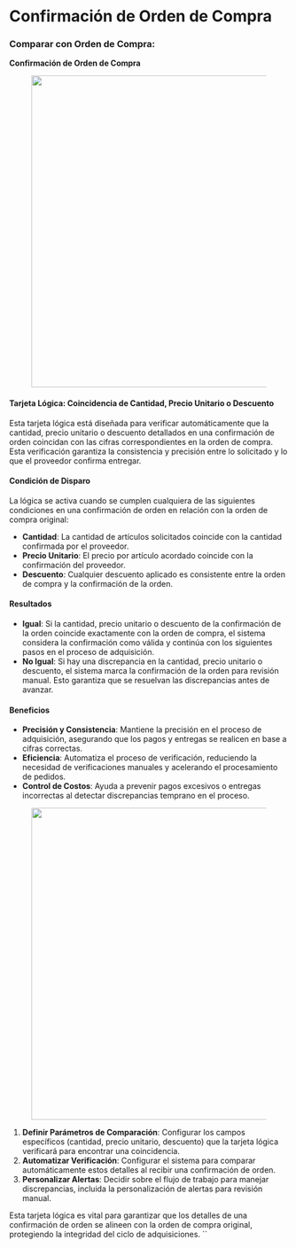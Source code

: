 # Confirmación de Orden de Compra

### Comparar con Orden de Compra:&#x20;

**Confirmación de Orden de Compra**

<figure><img src="https://lh7-us.googleusercontent.com/glQHETatKah-1YugeLqBb7Jim6lNJxuarRv-KEMv4NPzFfcjSm6mVhTMdI30nxdJ0SHXZ55Oup6KH7K-J6IxjUOiG0wxUX8toAaCopgBJwPyr94CPjoKuauNTmoHGGhg6f3gwHD39W7gpvijg4LQVJ4" alt="" width="563"><figcaption></figcaption></figure>

#### Tarjeta Lógica: Coincidencia de Cantidad, Precio Unitario o Descuento

Esta tarjeta lógica está diseñada para verificar automáticamente que la cantidad, precio unitario o descuento detallados en una confirmación de orden coincidan con las cifras correspondientes en la orden de compra. Esta verificación garantiza la consistencia y precisión entre lo solicitado y lo que el proveedor confirma entregar.

#### Condición de Disparo

La lógica se activa cuando se cumplen cualquiera de las siguientes condiciones en una confirmación de orden en relación con la orden de compra original:

* **Cantidad**: La cantidad de artículos solicitados coincide con la cantidad confirmada por el proveedor.
* **Precio Unitario**: El precio por artículo acordado coincide con la confirmación del proveedor.
* **Descuento**: Cualquier descuento aplicado es consistente entre la orden de compra y la confirmación de la orden.

#### Resultados

* **Igual**: Si la cantidad, precio unitario o descuento de la confirmación de la orden coincide exactamente con la orden de compra, el sistema considera la confirmación como válida y continúa con los siguientes pasos en el proceso de adquisición.
* **No Igual**: Si hay una discrepancia en la cantidad, precio unitario o descuento, el sistema marca la confirmación de la orden para revisión manual. Esto garantiza que se resuelvan las discrepancias antes de avanzar.

#### Beneficios

* **Precisión y Consistencia**: Mantiene la precisión en el proceso de adquisición, asegurando que los pagos y entregas se realicen en base a cifras correctas.
* **Eficiencia**: Automatiza el proceso de verificación, reduciendo la necesidad de verificaciones manuales y acelerando el procesamiento de pedidos.
* **Control de Costos**: Ayuda a prevenir pagos excesivos o entregas incorrectas al detectar discrepancias temprano en el proceso.

<figure><img src="https://lh7-us.googleusercontent.com/DRTMJxJ9XLeC5zWSU8QuZwPLkqHzmCUm9RwiUZIkcc8pVxMZsxLv56dX9spzqr7KeDkTigbeBX2DvAZRe-6MdqOgAnrO-QPnCbi4e6hP4--P_O0A0DSoQJxjGeefOS1p6GuXHs1YXv-A73DXYaE8qlI" alt="" width="563"><figcaption></figcaption></figure>

1. **Definir Parámetros de Comparación**: Configurar los campos específicos (cantidad, precio unitario, descuento) que la tarjeta lógica verificará para encontrar una coincidencia.
2. **Automatizar Verificación**: Configurar el sistema para comparar automáticamente estos detalles al recibir una confirmación de orden.
3. **Personalizar Alertas**: Decidir sobre el flujo de trabajo para manejar discrepancias, incluida la personalización de alertas para revisión manual.

Esta tarjeta lógica es vital para garantizar que los detalles de una confirmación de orden se alineen con la orden de compra original, protegiendo la integridad del ciclo de adquisiciones. \`\`
